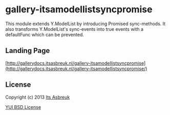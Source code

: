 gallery-itsamodellistsyncpromise
========


This module extends Y.ModelList by introducing Promised sync-methods. It also transforms Y.ModelList's sync-events into true events with a defaultFunc which can be prevented.


Landing Page
--------------
[http://gallerydocs.itsasbreuk.nl/gallery-itsamodellistsyncpromise](http://gallerydocs.itsasbreuk.nl/gallery-itsamodellistsyncpromise/)


License
-------

Copyright (c) 2013 [Its Asbreuk](http://http://itsasbreuk.nl)

[YUI BSD License](http://developer.yahoo.com/yui/license.html)
